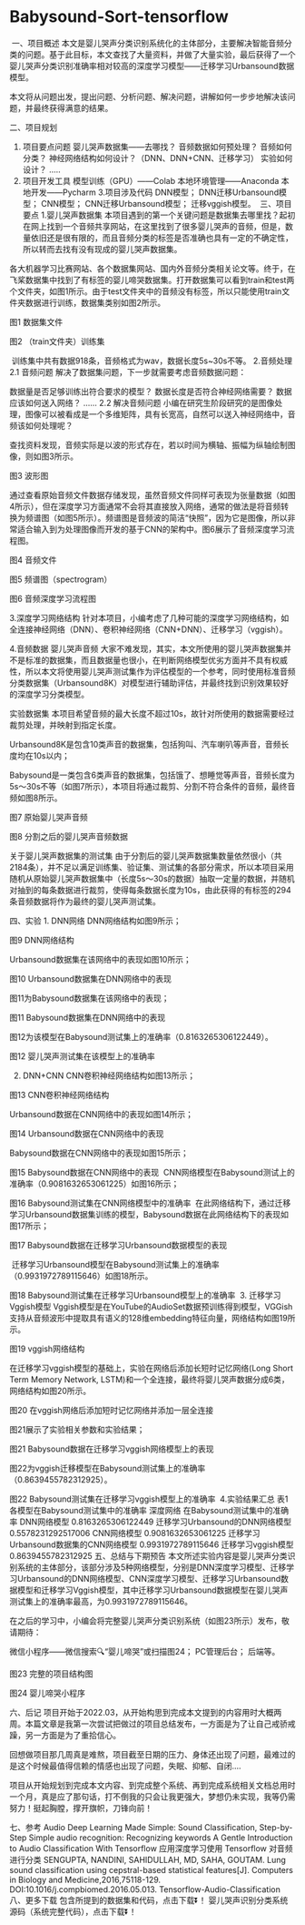 # Babysound-Sort-tensorflow
​
一、项目概述
本文是婴儿哭声分类识别系统化的主体部分，主要解决智能音频分类的问题。基于此目标，本文查找了大量资料，并做了大量实验，最后获得了一个婴儿哭声分类识别准确率相对较高的深度学习模型——迁移学习Urbansound数据模型。

本文将从问题出发，提出问题、分析问题、解决问题，讲解如何一步步地解决该问题，并最终获得满意的结果。

二、项目规划
1. 项目要点问题
婴儿哭声数据集——去哪找？
音频数据如何预处理？
音频如何分类？
神经网络结构如何设计？（DNN、DNN+CNN、迁移学习）
实验如何设计？
.....
2. 项目开发工具
模型训练（GPU）——Colab
本地环境管理——Anaconda
本地开发——Pycharm
3.项目涉及代码
DNN模型；
DNN迁移Urbansound模型；
CNN模型；
CNN迁移Urbansound模型；
迁移vggish模型。
 三、项目要点
1.婴儿哭声数据集
本项目遇到的第一个关键问题是数据集去哪里找？起初在网上找到一个音频共享网站，在这里找到了很多婴儿哭声的音频，但是，数量依旧还是很有限的，而且音频分类的标签是否准确也具有一定的不确定性，所以转而去找有没有现成的婴儿哭声数据集。

各大机器学习比赛网站、各个数据集网站、国内外音频分类相关论文等。终于，在飞桨数据集中找到了有标签的婴儿啼哭数据集。打开数据集可以看到train和test两个文件夹，如图1所示。由于test文件夹中的音频没有标签，所以只能使用train文件夹数据进行训练，数据集类别如图2所示。


图1 数据集文件

图2 （train文件夹）训练集

 训练集中共有数据918条，音频格式为wav，数据长度5s~30s不等。
2.音频处理
2.1 音频问题
解决了数据集问题，下一步就需要考虑音频数据问题：

数据量是否足够训练出符合要求的模型？
数据长度是否符合神经网络需要？
数据应该如何送入网络？
......
2.2 解决音频问题
小编在研究生阶段研究的是图像处理，图像可以被看成是一个多维矩阵，具有长宽高，自然可以送入神经网络中，音频该如何处理呢？



查找资料发现，音频实际是以波的形式存在，若以时间为横轴、振幅为纵轴绘制图像，则如图3所示。


图3 波形图

通过查看原始音频文件数据存储发现，虽然音频文件同样可表现为张量数据（如图4所示），但在深度学习方面通常不会将其直接放入网络，通常的做法是将音频转换为频谱图（如图5所示）。频谱图是音频波的简洁“快照”，因为它是图像，所以非常适合输入到为处理图像而开发的基于CNN的架构中。图6展示了音频深度学习流程图。


图4 音频文件


图5 频谱图（spectrogram）


图6 音频深度学习流程图

3.深度学习网络结构
针对本项目，小编考虑了几种可能的深度学习网络结构，如全连接神经网络（DNN）、卷积神经网络（CNN+DNN）、迁移学习（vggish）。

4.音频数据
婴儿哭声音频
大家不难发现，其实，本文所使用的婴儿哭声数据集并不是标准的数据集，而且数据量也很小，在判断网络模型优劣方面并不具有权威性，所以本文将使用婴儿哭声测试集作为评估模型的一个参考，同时使用标准音频分类数据集（Urbansound8K）对模型进行辅助评估，并最终找到识别效果较好的深度学习分类模型。

实验数据集
本项目希望音频的最大长度不超过10s，故针对所使用的数据需要经过裁剪处理，并映射到指定长度。

Urbansound8K是包含10类声音的数据集，包括狗叫、汽车喇叭等声音，音频长度均在10s以内；

Babysound是一类包含6类声音的数据集，包括饿了、想睡觉等声音，音频长度为5s～30s不等（如图7所示），本项目将通过裁剪、分割不符合条件的音频，最终音频如图8所示。


图7 原始婴儿哭声音频


图8 分割之后的婴儿哭声音频数据

关于婴儿哭声数据集的测试集
由于分割后的婴儿哭声数据集数量依然很小（共2184条），并不足以满足训练集、验证集、测试集的各部分需求，所以本项目采用随机从原始婴儿哭声数据集中（长度5s～30s的数据）抽取一定量的数据，并随机对抽到的每条数据进行裁剪，使得每条数据长度为10s，由此获得的有标签的294条音频数据将作为最终的婴儿哭声测试集。

四、实验
1. DNN网络
DNN网络结构如图9所示；

图9 DNN网络结构

Urbansound数据集在该网络中的表现如图10所示； 

图10 Urbansound数据集在DNN网络中的表现

图11为Babysound数据集在该网络中的表现； 

图11 Babysound数据集在DNN网络中的表现

图12为该模型在Babysound测试集上的准确率（0.8163265306122449）。 

图12 婴儿哭声测试集在该模型上的准确率

2. DNN+CNN
CNN卷积神经网络结构如图13所示；

图13 CNN卷积神经网络结构

Urbansound数据在CNN网络中的表现如图14所示； 

图14 Urbansound数据在CNN网络中的表现

Babysound数据在CNN网络中的表现如图15所示；

图15 Babysound数据在CNN网络中的表现
 CNN网络模型在Babysound测试上的准确率（0.9081632653061225）如图16所示；

图16 Babysound测试集在CNN网络模型中的准确率
 在此网络结构下，通过迁移学习Urbansound数据集训练的模型，Babysound数据在此网络结构下的表现如图17所示；

图17 Babysound数据在迁移学习Urbansound数据模型的表现

 迁移学习Urbansound模型在Babysound测试集上的准确率（0.9931972789115646）如图18所示。

图18 Babysound测试集在迁移学习Urbansound模型上的准确率
 3. 迁移学习Vggish模型
Vggish模型是在YouTube的AudioSet数据预训练得到模型，VGGish支持从音频波形中提取具有语义的128维embedding特征向量，网络结构如图19所示。


图19 vggish网络结构

在迁移学习vggish模型的基础上，实验在网络后添加长短时记忆网络(Long Short Term Memory Network, LSTM)和一个全连接，最终将婴儿哭声数据分成6类，网络结构如图20所示。


图20 在vggish网络后添加短时记忆网络并添加一层全连接

图21展示了实验相关参数和实验结果； 


图21 Babysound数据在迁移学习vggish网络模型上的表现

图22为vggish迁移模型在Babysound测试集上的准确率（0.8639455782312925）。 


图22 Babysound测试集在迁移学习vggish模型上的准确率
 4.实验结果汇总
表1 各模型在Babysound测试集中的准确率
深度网络	在Babysound测试集中的准确率
DNN网络模型	0.8163265306122449
迁移学习Urbansound的DNN网络模型	0.5578231292517006
CNN网络模型	0.9081632653061225
迁移学习Urbansound数据集的CNN网络模型	0.9931972789115646
迁移学习vggish模型	0.8639455782312925
五、总结与下期预告
本文所述实验内容是婴儿哭声分类识别系统的主体部分，该部分涉及5种网络模型，分别是DNN深度学习模型、迁移学习Urbansound的DNN网络模型、CNN深度学习模型、迁移学习Urbansound数据模型和迁移学习Vggish模型，其中迁移学习Urbansound数据模型在婴儿哭声测试集上的准确率最高，为0.9931972789115646。

在之后的学习中，小编会将完整婴儿哭声分类识别系统（如图23所示）发布，敬请期待：

微信小程序——微信搜索🔍“婴儿啼哭”或扫描图24；
PC管理后台；
后端等。

图23 完整的项目结构图


图24 婴儿啼哭小程序

六、后记
项目开始于2022.03，从开始构思到完成本文提到的内容用时大概两周。本篇文章是我第一次尝试把做过的项目总结发布，一方面是为了让自己戒骄戒躁，另一方面是为了重拾信心。

回想做项目那几周真是难熬，项目截至日期的压力、身体还出现了问题，最难过的是这个时候最值得信赖的情感也出现了问题，失眠、抑郁、自闭....

项目从开始规划到完成本文内容、到完成整个系统、再到完成系统相关文档总用时一个月，真是应了那句话，打不倒我的只会让我更强大，梦想仍未实现，我等仍需努力！挺起胸膛，撑开旗帜，刀锋向前！

七、参考
Audio Deep Learning Made Simple: Sound Classification, Step-by-Step
Simple audio recognition: Recognizing keywords
A Gentle Introduction to Audio Classification With Tensorflow
应用深度学习使用 Tensorflow 对音频进行分类
SENGUPTA, NANDINI, SAHIDULLAH, MD, SAHA, GOUTAM. Lung sound classification using cepstral-based statistical features[J]. Computers in Biology and Medicine,2016,75118-129. DOI:10.1016/j.compbiomed.2016.05.013.
Tensorflow-Audio-Classification
八、更多下载
包含所提到的数据集和代码，点击下载⏬！
婴儿哭声识别分类系统源码（系统完整代码），点击下载⏬！
​
